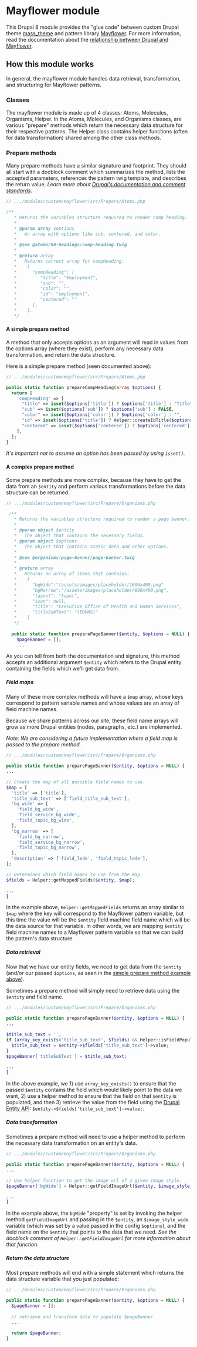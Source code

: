 # Mayflower module

This Drupal 8 module provides the "glue code" between custom Drupal theme [mass_theme](../../../themes/custom/mass_theme) and pattern library [Mayflower](https://github.com/massgov/mayflower).  For more information, read the documentation about the [relationship between Drupal and Mayflower](../../../../docs/Mayflower.md).

## How this module works

In general, the mayflower module handles data retrieval, transformation, and structuring for Mayflower patterns.

### Classes

The mayflower module is made up of 4 classes: Atoms, Molecules, Organisms, Helper.  In the Atoms, Molecules, and Organisms classes, are various "prepare" methods which return the necessary data structure for their respective patterns.  The Helper class contains helper functions (often for data transformation) shared among the other class methods.

### Prepare methods

Many prepare methods have a similar signature and footprint.  They should all start with a docblock comment which summarizes the method, lists the accepted parameters, references the pattern twig template, and describes the return value.  *Learn more about [Drupal's documentation and comment standards](https://www.drupal.org/docs/develop/coding-standards/api-documentation-and-comment-standards).*

```php
// .../modules/custom/mayflower/src/Prepare/Atoms.php

/**
   * Returns the variables structure required to render comp heading.
   *
   * @param array $options
   *   An array with options like sub, centered, and color.
   *
   * @see @atoms/04-headings/comp-heading.twig
   *
   * @return array
   *   Returns correct array for compHeading:
   *    [
   *      "compHeading": [
   *         "title": "Employment",
   *         "sub": "",
   *         "color": "",
   *         "id": "employment",
   *         "centered": ""
   *      ],
   *    ].
   */
```

#### A simple prepare method

A method that only accepts options as an argument will read in values from the options array (where they exist), perform any necessary data transformation, and return the data structure.

Here is a simple prepare method (seen documented above):

```php
// .../modules/custom/mayflower/src/Prepare/Atoms.php

public static function prepareCompHeading(array $options) {
  return [
    'compHeading' => [
      "title" => isset($options['title']) ? $options['title'] : "Title",
      "sub" => isset($options['sub']) ? $options['sub'] : FALSE,
      "color" => isset($options['color']) ? $options['color'] : "",
      "id" => isset($options['title']) ? Helper::createIdTitle($options['title']) : "title",
      "centered" => isset($options['centered']) ? $options['centered'] : "",
    ],
  ];
}
```

*It's important not to assume an option has been passed by using `isset()`.*

#### A complex prepare method

Some prepare methods are more complex, because they have to get the data from an `$entity` and perform various transformations before the data structure can be returned.

```php
// .../modules/custom/mayflower/src/Prepare/Organisms.php

 /**
   * Returns the variables structure required to render a page banner.
   *
   * @param object $entity
   *   The object that contains the necessary fields.
   * @param object $options
   *   The object that contains static data and other options.
   *
   * @see @organisms/page-banner/page-banner.twig
   *
   * @return array
   *   Returns an array of items that contains:
   *    [
   *      "bgWide":"/assets/images/placeholder/1600x400.png"
   *      "bgNarrow":"/assets/images/placeholder/800x400.png",
   *      "layout": "taper",
   *      "icon": null,
   *      "title": "Executive Office of Health and Human Services",
   *      "titleSubText": "(EOHHS)"
   *    ]
   */
   
  public static function preparePageBanner($entity, $options = NULL) {
    $pageBanner = [];
    ...
```

As you can tell from both the documentation and signature, this method accepts an additional argument `$entity` which refers to the Drupal entity containing the fields which we'll get data from.

##### Field maps

Many of these more complex methods will have a `$map` array, whose keys correspond to pattern variable names and whose values are an array of field machine names. 

Because we share patterns across our site, these field name arrays will grow as more Drupal entities (nodes, paragraphs, etc.) are implemented.

*Note: We are considering a future implementation where a field map is passed to the prepare method.*

```php
// .../modules/custom/mayflower/src/Prepare/Organisms.php

public static function preparePageBanner($entity, $options = NULL) {
...

// Create the map of all possible field names to use.
$map = [
  'title' => ['title'],
  'title_sub_text' => ['field_title_sub_text'],
  'bg_wide' => [
    'field_bg_wide',
    'field_service_bg_wide',
    'field_topic_bg_wide',
  ],
  'bg_narrow' => [
    'field_bg_narrow',
    'field_service_bg_narrow',
    'field_topic_bg_narrow',
  ],
  'description' => ['field_lede', 'field_topic_lede'],
];

// Determines which field names to use from the map.
$fields = Helper::getMappedFields($entity, $map);

...
}
```

In the example above, `Helper::getMappedFields` returns an array similar to `$map` where the key will correspond to the Mayflower pattern variable, but this time the value will be the `$entity` field machine field name which will be the data source for that variable.  In other words, we are mapping `$entity` field machine names to a Mayflower pattern variable so that we can build the pattern's data structure.

##### Data retrieval

Now that we have our entity fields, we need to get data from the `$entity` (and/or our passed `$options`, as seen in the [simple prepare method example above](#a-simple-prepare-method)).

Sometimes a prepare method will simply need to retrieve data using the `$entity` and field name.

```php
// .../modules/custom/mayflower/src/Prepare/Organisms.php

public static function preparePageBanner($entity, $options = NULL) {
...

$title_sub_text = '';
if (array_key_exists('title_sub_text', $fields) && Helper::isFieldPopulated($entity, $fields['title_sub_text'])) {
  $title_sub_text = $entity->$fields['title_sub_text']->value;
}
$pageBanner['titleSubText'] = $title_sub_text;

...
}
```

In the above example, we 1) use `array_key_exists()` to ensure that the passed `$entity` contains the field which would likely point to the data we want, 2) use a helper method to ensure that the field on that `$entity` is populated, and then 3) retrieve the value from the field using the [Drupal Entity API](https://www.drupal.org/docs/8/api/entity-api/introduction-to-entity-api-in-drupal-8): `$entity->$fields['title_sub_text']->value;`.

##### Data transformation

Sometimes a prepare method will need to use a helper method to perform the necessary data transformation on an entity's data.

```php
// .../modules/custom/mayflower/src/Prepare/Organisms.php

public static function preparePageBanner($entity, $options = NULL) {
...

// Use helper function to get the image url of a given image style.
$pageBanner['bgWide'] = Helper::getFieldImageUrl($entity, $image_style_wide, $fields['bg_wide']);

...
}
```

In the example above, the `bgWide` "property" is set by invoking the helper method `getFieldImageUrl` and passing in the `$entity`, an `$image_style_wide` variable (which was set by a value passed in the config `$options`), and the field name on the `$entity` that points to the data that we need.  *See the docblock comment of `Helper::getFieldImageUrl` for more information about that function.*

##### Return the data structure

Most prepare methods will end with a simple statement which returns the data structure variable that you just populated:

```php
// .../modules/custom/mayflower/src/Prepare/Organisms.php

public static function preparePageBanner($entity, $options = NULL) {
  $pageBanner = [];
  
  // retrieve and transform data to populate $pageBanner
  ...
    
  return $pageBanner;
}
```
